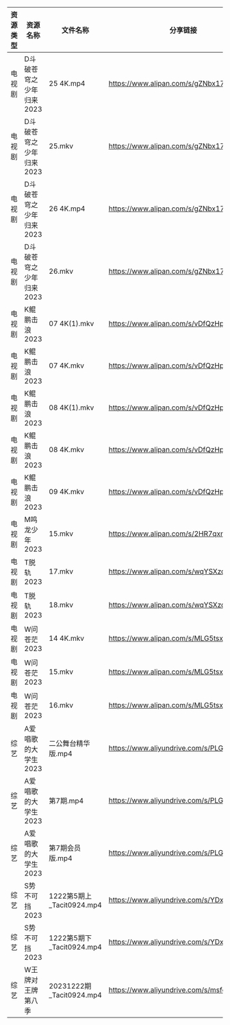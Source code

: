 | 资源类型 | 资源名称           | 文件名称                    | 分享链接                                      | 更新时间                |
| ---- | -------------- | ----------------------- | ----------------------------------------- | ------------------- |
| 电视剧  | D斗破苍穹之少年归来2023 | 25 4K.mp4               | https://www.alipan.com/s/gZNbx17BXE2      | 2023-12-23 00:05:05 |
| 电视剧  | D斗破苍穹之少年归来2023 | 25.mkv                  | https://www.alipan.com/s/gZNbx17BXE2      | 2023-12-23 00:05:05 |
| 电视剧  | D斗破苍穹之少年归来2023 | 26 4K.mp4               | https://www.alipan.com/s/gZNbx17BXE2      | 2023-12-23 00:05:05 |
| 电视剧  | D斗破苍穹之少年归来2023 | 26.mkv                  | https://www.alipan.com/s/gZNbx17BXE2      | 2023-12-23 00:05:04 |
| 电视剧  | K鲲鹏击浪2023      | 07 4K(1).mkv            | https://www.alipan.com/s/vDfQzHpYmYD      | 2023-12-23 00:05:13 |
| 电视剧  | K鲲鹏击浪2023      | 07 4K.mkv               | https://www.alipan.com/s/vDfQzHpYmYD      | 2023-12-23 00:05:13 |
| 电视剧  | K鲲鹏击浪2023      | 08 4K(1).mkv            | https://www.alipan.com/s/vDfQzHpYmYD      | 2023-12-23 00:05:13 |
| 电视剧  | K鲲鹏击浪2023      | 08 4K.mkv               | https://www.alipan.com/s/vDfQzHpYmYD      | 2023-12-23 00:05:12 |
| 电视剧  | K鲲鹏击浪2023      | 09 4K.mkv               | https://www.alipan.com/s/vDfQzHpYmYD      | 2023-12-23 00:05:12 |
| 电视剧  | M鸣龙少年2023      | 15.mkv                  | https://www.alipan.com/s/2HR7qxnbZ7a      | 2023-12-23 00:05:18 |
| 电视剧  | T脱轨2023        | 17.mkv                  | https://www.alipan.com/s/wqYSXzdAT24      | 2023-12-23 00:05:26 |
| 电视剧  | T脱轨2023        | 18.mkv                  | https://www.alipan.com/s/wqYSXzdAT24      | 2023-12-23 00:05:26 |
| 电视剧  | W问苍茫2023       | 14 4K.mkv               | https://www.alipan.com/s/MLG5tsxBqL5      | 2023-12-23 00:05:30 |
| 电视剧  | W问苍茫2023       | 15.mkv                  | https://www.alipan.com/s/MLG5tsxBqL5      | 2023-12-23 00:05:29 |
| 电视剧  | W问苍茫2023       | 16.mkv                  | https://www.alipan.com/s/MLG5tsxBqL5      | 2023-12-23 00:05:29 |
| 综艺   | A爱唱歌的大学生2023   | 二公舞台精华版.mp4             | https://www.aliyundrive.com/s/PLGLnuAiMzM | 2023-12-23 00:05:35 |
| 综艺   | A爱唱歌的大学生2023   | 第7期.mp4                 | https://www.aliyundrive.com/s/PLGLnuAiMzM | 2023-12-23 00:05:35 |
| 综艺   | A爱唱歌的大学生2023   | 第7期会员版.mp4              | https://www.aliyundrive.com/s/PLGLnuAiMzM | 2023-12-23 00:05:34 |
| 综艺   | S势不可挡2023      | 1222第5期上_Tacit0924.mp4  | https://www.aliyundrive.com/s/YDxMP5fStTR | 2023-12-23 00:05:53 |
| 综艺   | S势不可挡2023      | 1222第5期下_Tacit0924.mp4  | https://www.aliyundrive.com/s/YDxMP5fStTR | 2023-12-23 00:05:53 |
| 综艺   | W王牌对王牌第八季      | 20231222期_Tacit0924.mp4 | https://www.aliyundrive.com/s/msfoWynj5eP | 2023-12-23 00:05:59 |
